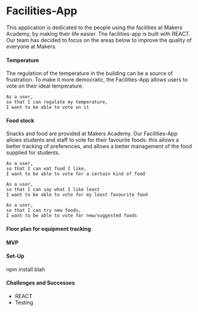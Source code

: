# Facilities-App

This application is dedicated to the people using the facilities at Makers Academy, by making their life easier.
The facilities-app is built with REACT.
Our team has decided to focus on the areas below to improve the quality of everyone at Makers.


#### Temperature
The regulation of the temperature in the building can be a source of frustration. To make it more democratic, the Facilities-App allows users to vote on their ideal temperature.

```
As a user,
so that I can regulate my temperature,
I want to be able to vote on it
```


#### Food stock
Snacks and food are provided at Makers Academy.
Our Facilities-App allows students and staff to vote for their favourite foods: this allows a better tracking of preferences, and allows a better management of the food supplied for students.

```
As a user,
so that I can eat food I like,
I want to be able to vote for a certain kind of food
```
```
As a user,
so that I can say what I like least
I want to be able to vote for my least favourite food
```
```
As a user,
so that I can try new foods,
I want to be able to vote for new/suggested foods
```


#### Floor plan for equipment tracking













#### MVP











#### Set-Up

npm install
blah















#### Challenges and Successes

- REACT
- Testing
